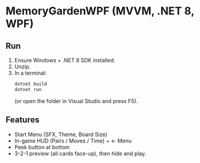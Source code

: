# MemoryGardenWPF (MVVM, .NET 8, WPF)

## Run
1. Ensure Windows + .NET 8 SDK installed.
2. Unzip.
3. In a terminal:
   ```bash
   dotnet build
   dotnet run
   ```
   (or open the folder in Visual Studio and press F5).

## Features
- Start Menu (SFX, Theme, Board Size)
- In-game HUD (Pairs / Moves / Time) + ← Menu
- Peek button at bottom
- 3-2-1 preview (all cards face-up), then hide and play.
